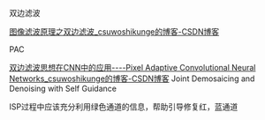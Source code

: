 双边滤波

[图像滤波原理之双边滤波_csuwoshikunge的博客-CSDN博客](https://blog.csdn.net/csuwoshikunge/article/details/99696838)

PAC

[双边滤波思想在CNN中的应用----Pixel Adaptive Convolutional Neural Networks_csuwoshikunge的博客-CSDN博客](https://blog.csdn.net/csuwoshikunge/article/details/99767043)
Joint Demosaicing and Denoising with Self Guidance

ISP过程中应该充分利用绿色通道的信息，帮助引导修复红，蓝通道